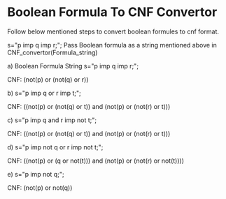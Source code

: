 # Boolean Formula To CNF Convertor

Follow below mentioned steps to convert boolean formules to cnf format.

s="p imp q imp r;";
Pass Boolean formula as a string mentioned above in CNF_convertor(Formula_string)


a) Boolean Formula String
s="p imp q imp r;";


CNF: (not(p) or (not(q) or r))

b) s="p imp q or r imp t;";

CNF: ((not(p) or (not(q) or t)) and (not(p) or (not(r) or t)))



c) s="p imp q and r imp not t;";


CNF: ((not(p) or (not(q) or t)) and (not(p) or (not(r) or t)))


d) s="p imp not q or r imp not t;";


CNF: ((not(p) or (q or not(t))) and (not(p) or (not(r) or not(t))))

e) s="p imp not q;";


CNF: (not(p) or not(q))


